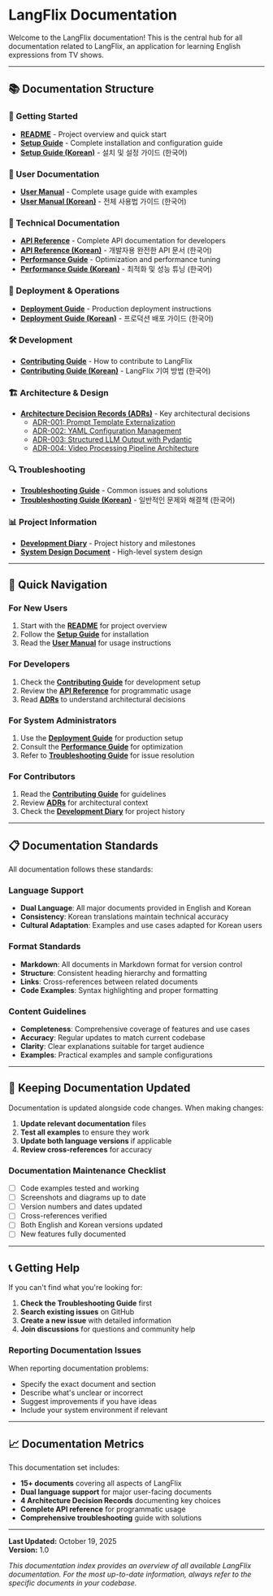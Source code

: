 # LangFlix Documentation

Welcome to the LangFlix documentation! This is the central hub for all documentation related to LangFlix, an application for learning English expressions from TV shows.

---

## 📚 Documentation Structure

### 🚀 Getting Started
- **[README](../README.md)** - Project overview and quick start
- **[Setup Guide](SETUP_GUIDE.md)** - Complete installation and configuration guide
- **[Setup Guide (Korean)](SETUP_GUIDE.md#korean)** - 설치 및 설정 가이드 (한국어)

### 📖 User Documentation
- **[User Manual](USER_MANUAL.md)** - Complete usage guide with examples
- **[User Manual (Korean)](USER_MANUAL_KOR.md)** - 전체 사용법 가이드 (한국어)

### 🔧 Technical Documentation
- **[API Reference](API_REFERENCE.md)** - Complete API documentation for developers
- **[API Reference (Korean)](API_REFERENCE_KOR.md)** - 개발자용 완전한 API 문서 (한국어)
- **[Performance Guide](PERFORMANCE.md)** - Optimization and performance tuning
- **[Performance Guide (Korean)](PERFORMANCE_KOR.md)** - 최적화 및 성능 튜닝 (한국어)

### 🚀 Deployment & Operations
- **[Deployment Guide](DEPLOYMENT.md)** - Production deployment instructions
- **[Deployment Guide (Korean)](DEPLOYMENT_KOR.md)** - 프로덕션 배포 가이드 (한국어)

### 🛠️ Development
- **[Contributing Guide](CONTRIBUTING.md)** - How to contribute to LangFlix
- **[Contributing Guide (Korean)](CONTRIBUTING_KOR.md)** - LangFlix 기여 방법 (한국어)

### 🏗️ Architecture & Design
- **[Architecture Decision Records (ADRs)](adr/)** - Key architectural decisions
  - [ADR-001: Prompt Template Externalization](adr/ADR-001-prompt-template-externalization.md)
  - [ADR-002: YAML Configuration Management](adr/ADR-002-yaml-configuration-management.md)
  - [ADR-003: Structured LLM Output with Pydantic](adr/ADR-003-structured-llm-output-with-pydantic.md)
  - [ADR-004: Video Processing Pipeline Architecture](adr/ADR-004-video-processing-pipeline-architecture.md)

### 🔍 Troubleshooting
- **[Troubleshooting Guide](TROUBLESHOOTING.md)** - Common issues and solutions
- **[Troubleshooting Guide (Korean)](TROUBLESHOOTING_KOR.md)** - 일반적인 문제와 해결책 (한국어)

### 📊 Project Information
- **[Development Diary](development_diary.md)** - Project history and milestones
- **[System Design Document](system_design_and_development_plan.md)** - High-level system design

---

## 🎯 Quick Navigation

### For New Users
1. Start with the **[README](../README.md)** for project overview
2. Follow the **[Setup Guide](SETUP_GUIDE.md)** for installation
3. Read the **[User Manual](USER_MANUAL.md)** for usage instructions

### For Developers
1. Check the **[Contributing Guide](CONTRIBUTING.md)** for development setup
2. Review the **[API Reference](API_REFERENCE.md)** for programmatic usage
3. Read **[ADRs](adr/)** to understand architectural decisions

### For System Administrators
1. Use the **[Deployment Guide](DEPLOYMENT.md)** for production setup
2. Consult the **[Performance Guide](PERFORMANCE.md)** for optimization
3. Refer to **[Troubleshooting Guide](TROUBLESHOOTING.md)** for issue resolution

### For Contributors
1. Read the **[Contributing Guide](CONTRIBUTING.md)** for guidelines
2. Review **[ADRs](adr/)** for architectural context
3. Check the **[Development Diary](development_diary.md)** for project history

---

## 📋 Documentation Standards

All documentation follows these standards:

### Language Support
- **Dual Language**: All major documents provided in English and Korean
- **Consistency**: Korean translations maintain technical accuracy
- **Cultural Adaptation**: Examples and use cases adapted for Korean users

### Format Standards
- **Markdown**: All documents in Markdown format for version control
- **Structure**: Consistent heading hierarchy and formatting
- **Links**: Cross-references between related documents
- **Code Examples**: Syntax highlighting and proper formatting

### Content Guidelines
- **Completeness**: Comprehensive coverage of features and use cases
- **Accuracy**: Regular updates to match current codebase
- **Clarity**: Clear explanations suitable for target audience
- **Examples**: Practical examples and sample configurations

---

## 🔄 Keeping Documentation Updated

Documentation is updated alongside code changes. When making changes:

1. **Update relevant documentation** files
2. **Test all examples** to ensure they work
3. **Update both language versions** if applicable
4. **Review cross-references** for accuracy

### Documentation Maintenance Checklist

- [ ] Code examples tested and working
- [ ] Screenshots and diagrams up to date
- [ ] Version numbers and dates updated
- [ ] Cross-references verified
- [ ] Both English and Korean versions updated
- [ ] New features fully documented

---

## 📞 Getting Help

If you can't find what you're looking for:

1. **Check the Troubleshooting Guide** first
2. **Search existing issues** on GitHub
3. **Create a new issue** with detailed information
4. **Join discussions** for questions and community help

### Reporting Documentation Issues

When reporting documentation problems:

- Specify the exact document and section
- Describe what's unclear or incorrect
- Suggest improvements if you have ideas
- Include your system environment if relevant

---

## 📈 Documentation Metrics

This documentation set includes:

- **15+ documents** covering all aspects of LangFlix
- **Dual language support** for major user-facing documents
- **4 Architecture Decision Records** documenting key choices
- **Complete API reference** for programmatic usage
- **Comprehensive troubleshooting** guide with solutions

---

**Last Updated:** October 19, 2025  
**Version:** 1.0

*This documentation index provides an overview of all available LangFlix documentation. For the most up-to-date information, always refer to the specific documents in your codebase.*
